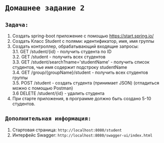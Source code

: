 # `Домашнее задание 2`

## `Задача:`
1. Создать spring-boot приложение с помощью https://start.spring.io/  
2. Создать Класс Student c полями: идентификатор, имя, имя группы  
3. Создать контроллер, обрабатывающий входящие запросы:  
3.1. GET /student/{id} - получить студента по ID  
3.2. GET /student - получить всех студентов  
3.3. GET /student/search?name='studentName' - получить список студентов, чье имя содержит подстроку studentName  
3.4. GET /group/{groupName}/student - получить всех студентов группы  
3.5. POST /student - создать студента (принимает JSON) (отладиться можно с помощью Postman)  
3.6 DELETE /student/{id} - удалить студента  
4. При старте приложения, в программе должно быть создано 5-10 студентов.  


## `Дополнительная информация:`
1. Стартовая страница: `http://localhost:8080/student`  
2. Интерфейс Swagger: `http://localhost:8080/swagger-ui/index.html`  
